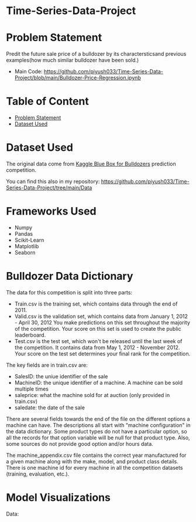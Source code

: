 # Time-Series-Data-Project

# Problem Statement
Predit the future sale price of a bulldozer by its charactersticsand previous examples(how much similar bulldozer have been sold.)

* Main Code: https://github.com/piyush033/Time-Series-Data-Project/blob/main/Bulldozer-Price-Regression.ipynb 

# Table of Content
* [Problem Statement](https://github.com/piyush033/Time-Series-Data-Project/blob/main/README.md#problem-statement)
* [Dataset Used](https://github.com/piyush033/Time-Series-Data-Project/blob/main/README.md#dataset-used)  

# Dataset Used 
The original data come from [Kaggle Blue Box for Bulldozers](https://www.kaggle.com/competitions/bluebook-for-bulldozers/data) prediction competition.

You can find this also in my repository: https://github.com/piyush033/Time-Series-Data-Project/tree/main/Data 

# Frameworks Used

* Numpy
* Pandas
* Scikit-Learn
* Matplotlib
* Seaborn

# Bulldozer Data Dictionary

The data for this competition is split into three parts:

* Train.csv is the training set, which contains data through the end of 2011.
* Valid.csv is the validation set, which contains data from January 1, 2012 - April 30, 2012 You make predictions on this set throughout the majority of the competition. Your score on this set is used to create the public leaderboard.
* Test.csv is the test set, which won't be released until the last week of the competition. It contains data from May 1, 2012 - November 2012. Your score on the test set determines your final rank for the competition.

The key fields are in train.csv are:

* SalesID: the uniue identifier of the sale
* MachineID: the unique identifier of a machine.  A machine can be sold multiple times
* saleprice: what the machine sold for at auction (only provided in train.csv)
* saledate: the date of the sale

There are several fields towards the end of the file on the different options a machine can have.  The descriptions all start with "machine configuration" in the data dictionary.  Some product types do not have a particular option, so all the records for that option variable will be null for that product type.  Also, some sources do not provide good option and/or hours data.

The machine_appendix.csv file contains the correct year manufactured for a given machine along with the make, model, and product class details. There is one machine id for every machine in all the competition datasets (training, evaluation, etc.).

# Model Visualizations

Data:

